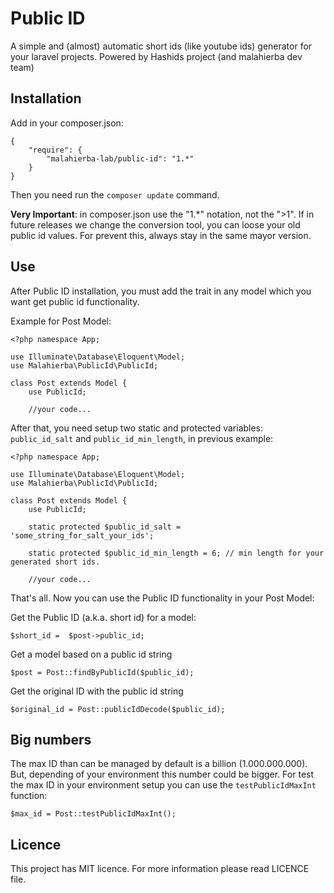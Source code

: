 # Public ID

A simple and (almost) automatic short ids (like youtube ids) generator for your laravel projects. Powered by Hashids project (and malahierba dev team)

## Installation

Add in your composer.json:

    {
        "require": {
            "malahierba-lab/public-id": "1.*"
        }
    }

Then you need run the `composer update` command.

**Very Important**: in composer.json use the "1.*" notation, not the ">1". If in future releases we change the conversion tool, you can loose your old public id values. For prevent this, always stay in the same mayor version.

## Use

After Public ID installation, you must add the trait in any model which you want get public id functionality.

Example for Post Model:

    <?php namespace App;

    use Illuminate\Database\Eloquent\Model;
    use Malahierba\PublicId\PublicId;
    
    class Post extends Model {
    	use PublicId;
    	
    	//your code...

After that, you need setup two static and protected variables: `public_id_salt` and `public_id_min_length`, in previous example:

    <?php namespace App;

    use Illuminate\Database\Eloquent\Model;
    use Malahierba\PublicId\PublicId;
    
    class Post extends Model {
    	use PublicId;
    	
    	static protected $public_id_salt = 'some_string_for_salt_your_ids';

        static protected $public_id_min_length = 6; // min length for your generated short ids.
    	
    	//your code...

That's all. Now you can use the Public ID functionality in your Post Model:

Get the Public ID (a.k.a. short id) for a model:

    $short_id =  $post->public_id;

Get a model based on a public id string

    $post = Post::findByPublicId($public_id);
    
Get the original ID with the public id string

    $original_id = Post::publicIdDecode($public_id);

## Big numbers

The max ID than can be managed by default is a billion (1.000.000.000). But, depending of your environment this number could be bigger. For test the max ID in your environment setup you can use the `testPublicIdMaxInt` function:

    $max_id = Post::testPublicIdMaxInt();
    
## Licence

This project has MIT licence. For more information please read LICENCE file.